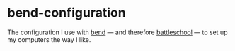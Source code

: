 bend-configuration
==================

The configuration I use with [bend] — and therefore [battleschool] — to set up
my computers the way I like.

[bend]: https://github.com/norm/bend
[battleschool]: https://github.com/spencergibb/battleschool
